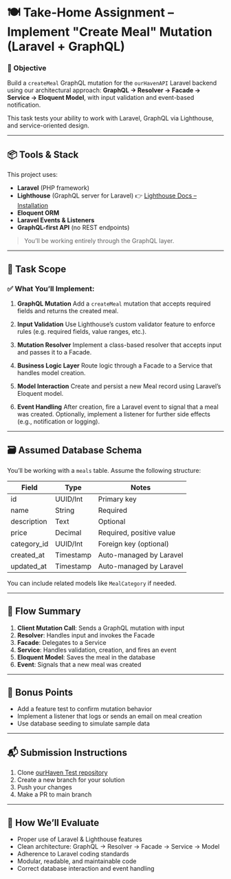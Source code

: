 # 🍽️ Take-Home Assignment – Implement "Create Meal" Mutation (Laravel + GraphQL)

### 🧠 Objective

Build a `createMeal` GraphQL mutation for the `ourHavenAPI` Laravel backend using our architectural approach: **GraphQL → Resolver → Facade → Service → Eloquent Model**, with input validation and event-based notification.

This task tests your ability to work with Laravel, GraphQL via Lighthouse, and service-oriented design.

---

## 📦 Tools & Stack

This project uses:

* **Laravel** (PHP framework)
* **Lighthouse** (GraphQL server for Laravel)
  👉 [Lighthouse Docs – Installation](https://lighthouse-php.com/6/getting-started/installation.html)
* **Eloquent ORM**
* **Laravel Events & Listeners**
* **GraphQL-first API** (no REST endpoints)

> You’ll be working entirely through the GraphQL layer.

---

## 🧩 Task Scope

### ✅ What You’ll Implement:

1. **GraphQL Mutation**
   Add a `createMeal` mutation that accepts required fields and returns the created meal.

2. **Input Validation**
   Use Lighthouse’s custom validator feature to enforce rules (e.g. required fields, value ranges, etc.).

3. **Mutation Resolver**
   Implement a class-based resolver that accepts input and passes it to a Facade.

4. **Business Logic Layer**
   Route logic through a Facade to a Service that handles model creation.

5. **Model Interaction**
   Create and persist a new Meal record using Laravel’s Eloquent model.

6. **Event Handling**
   After creation, fire a Laravel event to signal that a meal was created. Optionally, implement a listener for further side effects (e.g., notification or logging).

---

## 🗃️ Assumed Database Schema

You’ll be working with a `meals` table. Assume the following structure:

| Field        | Type      | Notes                    |
| ------------ | --------- | ------------------------ |
| id           | UUID/Int  | Primary key              |
| name         | String    | Required                 |
| description  | Text      | Optional                 |
| price        | Decimal   | Required, positive value |
| category\_id | UUID/Int  | Foreign key (optional)   |
| created\_at  | Timestamp | Auto-managed by Laravel  |
| updated\_at  | Timestamp | Auto-managed by Laravel  |

You can include related models like `MealCategory` if needed.

---

## 🔁 Flow Summary

1. **Client Mutation Call**: Sends a GraphQL mutation with input
2. **Resolver**: Handles input and invokes the Facade
3. **Facade**: Delegates to a Service
4. **Service**: Handles validation, creation, and fires an event
5. **Eloquent Model**: Saves the meal in the database
6. **Event**: Signals that a new meal was created

---

## 🧪 Bonus Points

* Add a feature test to confirm mutation behavior
* Implement a listener that logs or sends an email on meal creation
* Use database seeding to simulate sample data

---

## 📬 Submission Instructions

1. Clone [ourHaven Test repository](https://github.com/ourHaven/take-home)
2. Create a new branch for your solution
3. Push your changes
4. Make a PR to main branch

---

## 🧾 How We’ll Evaluate

* Proper use of Laravel & Lighthouse features
* Clean architecture: GraphQL → Resolver → Facade → Service → Model
* Adherence to Laravel coding standards
* Modular, readable, and maintainable code
* Correct database interaction and event handling

